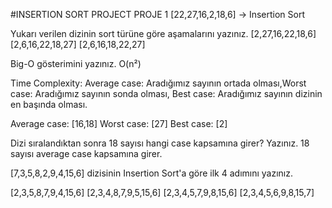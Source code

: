 #INSERTION SORT PROJECT
PROJE 1
[22,27,16,2,18,6] -> Insertion Sort

Yukarı verilen dizinin sort türüne göre aşamalarını yazınız.
[2,27,16,22,18,6] 
[2,6,16,22,18,27] 
[2,6,16,18,22,27] 

Big-O gösterimini yazınız.
O(n²)

Time Complexity: Average case: Aradığımız sayının ortada olması,Worst case: Aradığımız sayının sonda olması, Best case: Aradığımız sayının dizinin en başında olması.

Average case: [16,18]
Worst case: [27]
Best case: [2]

Dizi sıralandıktan sonra 18 sayısı hangi case kapsamına girer? Yazınız.
18 sayısı average case kapsamına girer.

[7,3,5,8,2,9,4,15,6] dizisinin Insertion Sort'a göre ilk 4 adımını yazınız.

[2,3,5,8,7,9,4,15,6]
[2,3,4,8,7,9,5,15,6]
[2,3,4,5,7,9,8,15,6]
[2,3,4,5,6,9,8,15,7]
